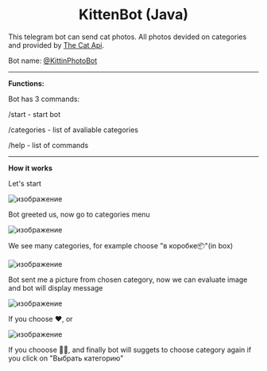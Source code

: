 <h1 align="center">
  KittenBot (Java)</h1>

This telegram bot can send cat photos. All photos devided on categories and provided by <a href="https://thecatapi.com/" target="_blank">The Cat Api</a>.
  
Bot name: <a href="https://t.me/KittinPhotoBot" target="_blank">@KittinPhotoBot</a>

________________________________________
**Functions:**

Bot has 3 commands:

/start - start bot

/categories - list of avaliable categories

/help - list of commands

________________________________________
**How it works**

Let's start

![изображение](https://github.com/slattchrome/telegrambot/assets/112937058/3ad4c7ff-2478-484a-872e-fc04f6815851)

Bot greeted us, now go to categories menu

![изображение](https://github.com/slattchrome/telegrambot/assets/112937058/26caa4b7-293e-41dd-b828-ec64117be73b)

We see many categories, for example choose "в коробке📦"(in box)

![изображение](https://github.com/slattchrome/telegrambot/assets/112937058/d1131386-edc2-4808-919f-0ae2ed867d8d)

Bot sent me a picture from chosen category, now we can evaluate image and bot will display message

![изображение](https://github.com/slattchrome/telegrambot/assets/112937058/a1a8486b-0209-41ab-982b-d71a4572ef65)

If you choose ❤️, or

![изображение](https://github.com/slattchrome/telegrambot/assets/112937058/2b1cff7e-d394-487b-bed5-2ba2b37448b8)

If you chooose 👎🏿, and finally bot will suggets to choose category again if you click on "Выбрать категорию"




